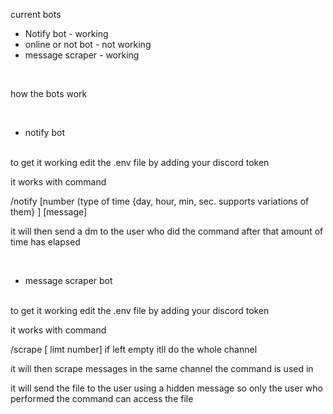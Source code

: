 current bots
<br>

- Notify bot - working
- online or not bot - not working
- message scraper - working
<br>

how the bots work

<br>

- notify bot
<br>
to get it working edit the .env file by adding your discord token

it works with command 

/notify [number (type of time {day, hour, min, sec. supports variations of them} ] [message] 

it will then send a dm to the user who did the command after that amount of time has elapsed 

<br>

- message scraper bot
<br>
to get it working edit the .env file by adding your discord token

it works with command 

/scrape  [ limt number] if left empty itll do the whole channel

it will then scrape messages in the same channel the command is used in 

it will send the file to the user using a hidden message so only the user who performed the command can access the file
